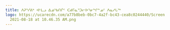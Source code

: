 ```yaml
---
title: ᐱᕈᕐᓰᕕᒃ ᐊᒻᒪᓗ ᐃᓅᖃᑎᒌᑦ ᑕᑯᒥᓇᕐᑐᓕᐅᕐᓂᖏᓐᓄᑦ ᐱᓇᓱᒐᖅ
logo: https://ucarecdn.com/a77b8beb-0bc7-4a2f-bc43-cea8c0244440/Screen Shot
  2021-08-18 at 10.46.35 AM.png
---
```


